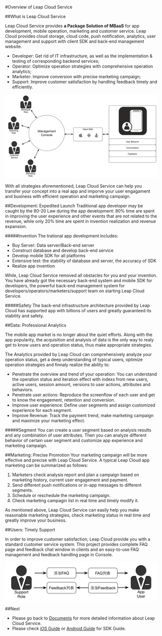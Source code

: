 #Overview of Leap Cloud Service

##What is Leap Cloud Service

Leap Cloud Service provides **a Package Solution of MBaaS** for app development, mobile operation, marketing and customer service. Leap Cloud provides cloud storage, cloud code, push notification, analytics, user management and support with client SDK and back-end management website.

* Developer: Get rid of IT infrastructure, as well as the implementation & testing of corresponding backend services;
* Operator: Optimize operation strategies with comprehensive operation analytics;
* Marketer: Improve conversion with precise marketing campaign;
* Support: Improve customer satisfaction by handling feedback timely and efficiently.


![imgOVBusinessFlow](../../../images/imgOVBusinessFlow.png)

With all strategies aforementioned, Leap Cloud Service can help you transfer your concept into a real app and imporve your user engagament and business with efficient operation and marketing campaign. 

##Development: Expedited Launch
Traditional app developer may be caught by the 80-20 Law during the app development: 80% time are spent in improving the user experience and other events that are not related to the revenue, while only 20% time are spent in invention realization and revenue expansion.

#####Invention
The trational app development includes:

* Buy Server: Data server/Back-end server
* Construct database and develop back-end service
* Develop mobile SDK for all platforms
* Extensive test: the stability of database and server, the accuracy of SDK
* Realize app invention

While, Leap Cloud Service removed all obstacles for you and your invention. You have already got the necessary back-end system and mobile SDK for developers, the powerful back-end management system for developers/operators/marketers/support team on starting Leap Cloud Service.

#####Safety
The back-end infrastructure architecture provided by Leap Cloud has supported app with billions of users and greatly guaranteed its stability and safety.


##Data: Professional Analytics

The mobile app market is no longer about the quiet efforts. Along with the app popularity, the acquisition and analysis of data is the only way to realy get to know users and operation status, thus make appropriate  strategies.

The Analytics provided by Leap Cloud can comprehensively analyze your operation status, get a deep understanding of typical users, optimize operation strategies and finnaly realize the ability to:

*	Penetrate the overview and trend of your operation: You can understand the operation status and iteration effect with indexs from new users, active users, session amount, versions to user actions, attributes and behaviors.
*	Penetrate user actions: Reproduce the screenflow of each user and get to know the engagement, retention and conversion.
*	Improve user experience: Define user segments and assign customized experience for each segment.
*	Improve Revenue: Track the payment trend, make marketing campaign and maximize your marketing effect.

#####Segment
You can create a user segment based on analysis results and any combination of user attributes. Then you can analyze different behavior of certain user segment and customize app experience and marketing campaign.

##Marketing: Precise Promotion
Your marketing campaign will be more effective and precise with Leap Cloud Service. A typical Leap Cloud app marketing can be summarized as follows:

1. Marketers check analysis report and plan a campaign based on marketing history, current user engagement and payment.
2. Send different push notifications or in-app messages to different segments.
3. Schedule or reschedule the marketing campaign.
4. Check marketing campagin list in real time and timely modify it.


As mentioned above, Leap Cloud Service can easily help you make reasonable marketing strategies, check marketing status in real time and greatly improve your business.

##Users: Timely Support

In order to improve customer satisfaction, Leap Cloud provide you with a standard customer service system. This project provides complete FAQ page and feedback chat window in clients and an easy-to-use FAQ management and feedback handling page in Console. 

![imgOVSupport](../../../images/imgOVSupport.png) 

##Next
* Please go back to [Documents](LAS_DOCS_GUIDE_LINK_PLACEHOLDER_DOCHOME) for more detailed information about Leap Cloud Service.
* Please check [iOS Guide](LAS_DOCS_GUIDE_LINK_PLACEHOLDER_IOS) or [Android Guide](LAS_DOCS_GUIDE_LINK_PLACEHOLDER_ANDROID) for SDK Guide.


